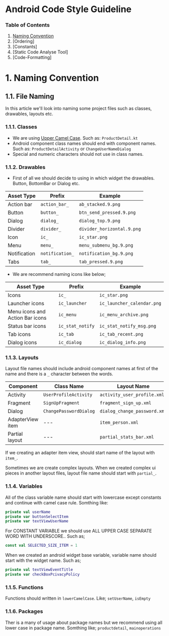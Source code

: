 # Android Code Style Guideline

### Table of Contents
1. [Naming Convention](#naming)
2. [Ordering]
3. [Constants]
4. [Static Code Analyse Tool]
5. [Code-Formatting]

<a name="naming"></a>
# 1. Naming Convention


## 1.1. File Naming
In this article we'll look into naming some project files such as classes, drawables, layouts etc.

### 1.1.1. Classes
- We are using [Upper Camel Case](https://en.wikipedia.org/wiki/Camel_case). Such as: ``ProductDetail.kt``
- Android component class names should end with component names. Such as: ``ProductDetailActivity`` or ``ChangeUserNameDialog``
- Special and numeric characters should not use in class names.

### 1.1.2. Drawables
- First of all we should decide to using in which widget the drawables. Button, BottomBar or Dialog etc.

| Asset Type   | Prefix            |		Example                    |
|--------------| ------------------|-----------------------------|
| Action bar   | `action_bar_`     | `ab_stacked.9.png`          |
| Button       | `button_`	        | `btn_send_pressed.9.png`    |
| Dialog       | `dialog_`         | `dialog_top.9.png`          |
| Divider      | `divider_`        | `divider_horizontal.9.png`  |
| Icon         | `ic_`	            | `ic_star.png`               |
| Menu         | `menu_	`          | `menu_submenu_bg.9.png`     |
| Notification | `notification_`	  | `notification_bg.9.png`     |
| Tabs         | `tab_`            | `tab_pressed.9.png`         |

- We are recommend naming icons like below;

| Asset Type                      | Prefix             | Example                      |
| --------------------------------| ----------------   | ---------------------------- |
| Icons                           | `ic_`              | `ic_star.png`                |
| Launcher icons                  | `ic_launcher`      | `ic_launcher_calendar.png`   |
| Menu icons and Action Bar icons | `ic_menu`          | `ic_menu_archive.png`        |
| Status bar icons                | `ic_stat_notify`   | `ic_stat_notify_msg.png`     |
| Tab icons                       | `ic_tab`           | `ic_tab_recent.png`          |
| Dialog icons                    | `ic_dialog`        | `ic_dialog_info.png`         |

### 1.1.3. Layouts
Layout file names should include android component names at first of the name and there is a `_` character between the words.

| Component        | Class Name             | Layout Name                   |
| ---------------- | ---------------------- | ----------------------------- |
| Activity         | `UserProfileActivity`  | `activity_user_profile.xml`   |
| Fragment         | `SignUpFragment`       | `fragment_sign_up.xml`        |
| Dialog           | `ChangePasswordDialog` | `dialog_change_password.xml`  |
| AdapterView item | ---                    | `item_person.xml`             |
| Partial layout   | ---                    | `partial_stats_bar.xml`       |

If we creating an adapter item view, should start name of the layout with `item_`.

Sometimes we are create complex layouts. When we created complex ui pieces in another layout files, layout file name should start with `partial_`.

### 1.1.4. Variables
All of the class variable name should start with lowercase except constants and continue with camel case rule. Somthing like:
```kotlin
private val userName
private var buttonSelectItem
private var textViewUserName
```
For CONSTANT VARIABLE we should use ALL UPPER CASE SEPARATE WORD WITH UNDERSCORE.. Such as;
```kotlin
const val SELECTED_SIZE_ITEM = 1
```
When we created an android widget base variable, variable name should start with the widget name. Such as;
```kotlin
private val textViewEventTitle
private var checkBoxPcivacyPolicy
```
### 1.1.5. Functions
Functions should written in `lowerCamelCase`. Like; `setUserName`, `isEmpty`

### 1.1.6. Packages
Ther is a many of usage about package names but we recommend using all lower case in package name. Somthing like; `productdetail`, `mainoperations`
